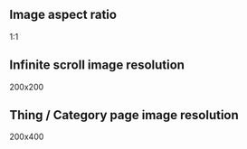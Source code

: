 ## Image aspect ratio
1:1

## Infinite scroll image resolution 
200x200

## Thing / Category page image resolution 
200x400
